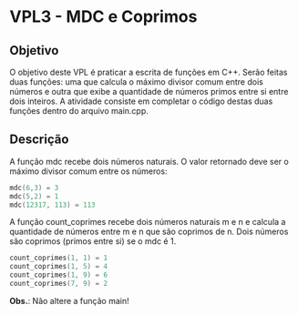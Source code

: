 # VPL3 - MDC e Coprimos

## Objetivo

O objetivo deste VPL é praticar a escrita de funções em C++. Serão feitas duas funções: uma que calcula o máximo divisor comum entre dois números e outra que exibe a quantidade de números primos entre si entre dois inteiros. A atividade consiste em completar o código destas duas funções dentro do arquivo main.cpp.

## Descrição

A função mdc recebe dois números naturais. O valor retornado deve ser o máximo divisor comum entre os números:

~~~cpp
mdc(6,3) = 3
mdc(5,2) = 1
mdc(12317, 113) = 113
~~~

A função count_coprimes recebe dois números naturais m e n e calcula a quantidade de números entre m e n que são coprimos de n. Dois números são coprimos (primos entre si) se o mdc é 1.

~~~cpp
count_coprimes(1, 1) = 1
count_coprimes(1, 5) = 4
count_coprimes(1, 9) = 6
count_coprimes(7, 9) = 2
~~~

**Obs.**: Não altere a função main!

